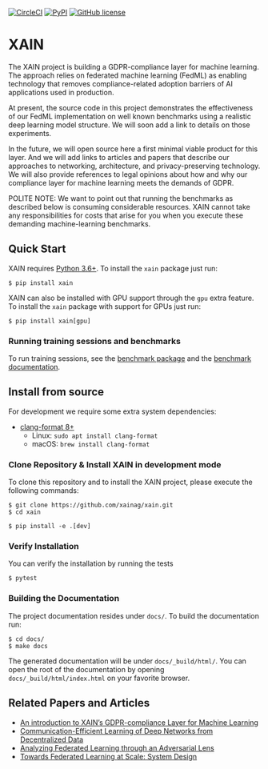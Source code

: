 [![CircleCI](https://img.shields.io/circleci/build/github/xainag/xain/master?style=flat-square)](https://circleci.com/gh/xainag/xain/tree/master)
[![PyPI](https://img.shields.io/pypi/v/xain?style=flat-square)](https://pypi.org/project/xain/)
[![GitHub license](https://img.shields.io/github/license/xainag/xain?style=flat-square)](https://github.com/xainag/xain/blob/master/LICENSE)

# XAIN

The XAIN project is building a GDPR-compliance layer for machine learning. The approach relies on federated machine learning (FedML) as enabling technology that removes compliance-related adoption barriers of AI applications used in production.

At present, the source code in this project demonstrates the effectiveness of our FedML implementation on well known benchmarks using a realistic deep learning model structure. We will soon add a link to details on those experiments.

In the future, we will open source here a first minimal viable product for this layer. And we will add links to articles and papers that describe our approaches to networking, architecture, and privacy-preserving technology. We will also provide references to legal opinions about how and why our compliance layer for machine learning meets the demands of GDPR.

POLITE NOTE: We want to point out that running the benchmarks as described below is consuming considerable resources. XAIN cannot take any responsibilities for costs that arise for you when you execute these demanding machine-learning benchmarks.

## Quick Start

XAIN requires [Python 3.6+](https://python.org/). To install the `xain` package just run:

```shell
$ pip install xain
```

XAIN can also be installed with GPU support through the `gpu` extra feature. To
install the `xain` package with support for GPUs just run:

```shell
$ pip install xain[gpu]
```

### Running training sessions and benchmarks

To run training sessions, see the [benchmark
package](https://github.com/xainag/xain/tree/master/xain/benchmark) and the
[benchmark
documentation](https://github.com/xainag/xain/blob/master/docs/quick.md#training).

## Install from source

For development we require some extra system dependencies:
- [clang-format 8+](https://clang.llvm.org/docs/ClangFormat.html)
  - Linux: `sudo apt install clang-format`
  - macOS: `brew install clang-format`

### Clone Repository & Install XAIN in development mode

To clone this repository and to install the XAIN project, please execute the following commands:

```shell
$ git clone https://github.com/xainag/xain.git
$ cd xain

$ pip install -e .[dev]
```

### Verify Installation

You can verify the installation by running the tests

```shell
$ pytest
```

### Building the Documentation

The project documentation resides under `docs/`. To build the documentation
run:
```shell
$ cd docs/
$ make docs
```

The generated documentation will be under `docs/_build/html/`. You can open the
root of the documentation by opening `docs/_build/html/index.html` on your
favorite browser.

## Related Papers and Articles

- [An introduction to XAIN’s GDPR-compliance Layer for Machine Learning](https://medium.com/xain/an-introduction-to-xains-gdpr-compliance-layer-for-machine-learning-f7c321b31b06)
- [Communication-Efficient Learning of Deep Networks from Decentralized Data](https://arxiv.org/abs/1602.05629)
- [Analyzing Federated Learning through an Adversarial Lens](https://arxiv.org/abs/1811.12470)
- [Towards Federated Learning at Scale: System Design](https://arxiv.org/abs/1902.01046)
